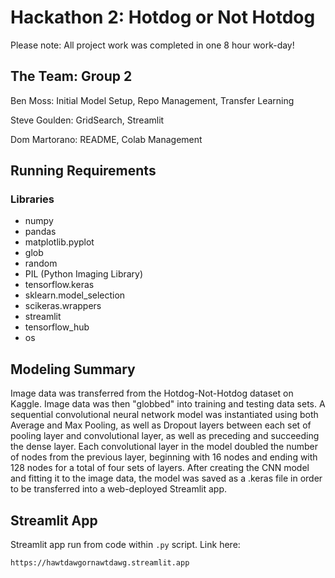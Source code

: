 # Hackathon 2: Hotdog or Not Hotdog

Please note: All project work was completed in one $8$ hour work-day!

## The Team: Group 2

Ben Moss: Initial Model Setup, Repo Management, Transfer Learning

Steve Goulden: GridSearch, Streamlit

Dom Martorano: README, Colab Management

## Running Requirements

### Libraries

*   numpy
*   pandas
*   matplotlib.pyplot
*   glob
*   random
*   PIL (Python Imaging Library)
*   tensorflow.keras
*   sklearn.model_selection
*   scikeras.wrappers
*   streamlit
*   tensorflow_hub
*   os

## Modeling Summary

Image data was transferred from the Hotdog-Not-Hotdog dataset on Kaggle. Image data was then "globbed" into training and testing data sets. A sequential convolutional neural network model was instantiated using both Average and Max Pooling, as well as Dropout layers between each set of pooling layer and convolutional layer, as well as preceding and succeeding the dense layer. Each convolutional layer in the model doubled the number of nodes from the previous layer, beginning with 16 nodes and ending with 128 nodes for a total of four sets of layers. After creating the CNN model and fitting it to the image data, the model was saved as a .keras file in order to be transferred into a web-deployed Streamlit app.

## Streamlit App

Streamlit app run from code within `.py` script. Link here: 

`https://hawtdawgornawtdawg.streamlit.app`

